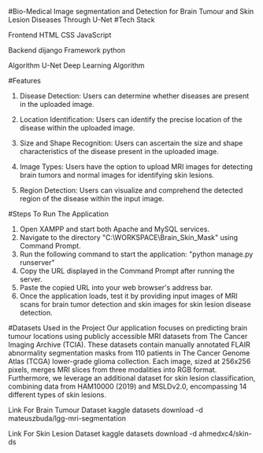 #Bio-Medical Image segmentation and Detection for Brain Tumour and Skin Lesion Diseases Through U-Net
#Tech Stack

 Frontend
 HTML
 CSS
 JavaScript

 Backend
 dijango Framework
 python

 Algorithm
 U-Net Deep Learning Algorithm


#Features

1. Disease Detection: Users can determine whether diseases are present in the uploaded image.

2. Location Identification: Users can identify the precise location of the disease within the uploaded image.

3. Size and Shape Recognition: Users can ascertain the size and shape characteristics of the disease present in the uploaded image.

4. Image Types: Users have the option to upload MRI images for detecting brain tumors and normal images for identifying skin lesions.

5. Region Detection: Users can visualize and comprehend the detected region of the disease within the input image.


#Steps To Run The Application

1. Open XAMPP and start both Apache and MySQL services.
2. Navigate to the directory "C:\WORKSPACE\Brain_Skin_Mask" using Command Prompt.
3. Run the following command to start the application:
"python manage.py runserver"
4. Copy the URL displayed in the Command Prompt after running the server.
5. Paste the copied URL into your web browser's address bar.
6. Once the application loads, test it by providing input images of MRI scans for brain tumor detection and skin images for skin lesion disease detection.


#Datasets Used in the Project
Our application focuses on predicting brain tumour locations using publicly accessible MRI datasets from The Cancer Imaging Archive (TCIA). 
These datasets contain manually annotated FLAIR abnormality segmentation masks from 110 patients in The Cancer Genome Atlas (TCGA) lower-grade glioma collection.
Each image, sized at 256x256 pixels, merges MRI slices from three modalities into RGB format. Furthermore, we leverage an additional dataset for skin lesion classification,
combining data from HAM10000 (2019) and MSLDv2.0, encompassing 14 different types of skin lesions.

Link For Brain Tumour Dataset
kaggle datasets download -d mateuszbuda/lgg-mri-segmentation

Link For Skin Lesion Dataset
kaggle datasets download -d ahmedxc4/skin-ds



